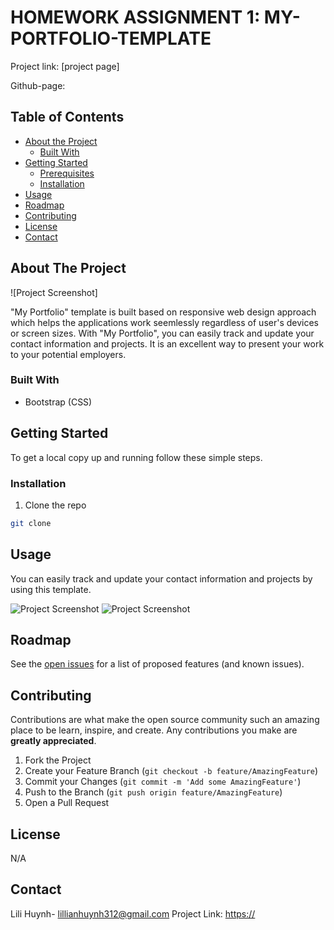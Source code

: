 # HOMEWORK ASSIGNMENT 1: MY-PORTFOLIO-TEMPLATE

Project link: [project page]

Github-page:

## Table of Contents

* [About the Project](#about-the-project)
  * [Built With](#built-with)
* [Getting Started](#getting-started)
  * [Prerequisites](#prerequisites)
  * [Installation](#installation)
* [Usage](#usage)
* [Roadmap](#roadmap)
* [Contributing](#contributing)
* [License](#license)
* [Contact](#contact)

## About The Project

![Project Screenshot]

"My Portfolio" template is built based on responsive web design approach which helps the applications work seemlessly regardless of user's devices or screen sizes. With "My Portfolio", you can easily track and update your contact information and projects. It is an excellent way to present your work to your potential employers. 

### Built With

* Bootstrap (CSS)

## Getting Started

To get a local copy up and running follow these simple steps.

### Installation

1. Clone the repo
```sh
git clone 
```

## Usage

You can easily track and update your contact information and projects by using this template.

![Project Screenshot](assets/images/readmeimg.png)
![Project Screenshot](assets/images/readmeimg.png)

## Roadmap

See the [open issues](https://) for a list of proposed features (and known issues).

## Contributing

Contributions are what make the open source community such an amazing place to be learn, inspire, and create. Any contributions you make are **greatly appreciated**.

1. Fork the Project
2. Create your Feature Branch (`git checkout -b feature/AmazingFeature`)
3. Commit your Changes (`git commit -m 'Add some AmazingFeature'`)
4. Push to the Branch (`git push origin feature/AmazingFeature`)
5. Open a Pull Request

## License

N/A

## Contact

Lili Huynh- lillianhuynh312@gmail.com
Project Link: [https://](https://github.com/github_username/repo_name)